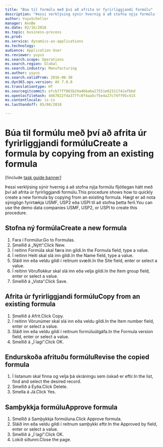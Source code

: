 ```yaml
--- 
title: "Búa til formúlu með því að afrita úr fyrirliggjandi formúlu"
description: "Þessi verklýsing sýnir hvernig á að stofna nýja formúlu fljótlegan hátt með því að afrita úr fyrirliggjandi formúlu."
author: YuyuScheller
manager: AnnBe
ms.date: 02/16/2016
ms.topic: business-process
ms.prod: 
ms.service: dynamics-ax-applications
ms.technology: 
audience: Application User
ms.reviewer: yuyus
ms.search.scope: Operations
ms.search.region: Global
ms.search.industry: Manufacturing
ms.author: yuyus
ms.search.validFrom: 2016-06-30
ms.dyn365.ops.version: AX 7.0.0
ms.translationtype: HT
ms.sourcegitcommit: efcb77ff883b29a4bbaba27551e02311742afbbd
ms.openlocfilehash: 4467022f4a377fc0f4aa5cf5e4a27c74ff95c415
ms.contentlocale: is-is
ms.lasthandoff: 05/08/2018

---
```

# <a name="create-a-formula-by-copying-from-an-existing-formula"></a><span data-ttu-id="cd12a-103">Búa til formúlu með því að afrita úr fyrirliggjandi formúlu</span><span class="sxs-lookup"><span data-stu-id="cd12a-103">Create a formula by copying from an existing formula</span></span>

[!include [task guide banner](../../includes/task-guide-banner.md)]

<span data-ttu-id="cd12a-104">Þessi verklýsing sýnir hvernig á að stofna nýja formúlu fljótlegan hátt með því að afrita úr fyrirliggjandi formúlu.</span><span class="sxs-lookup"><span data-stu-id="cd12a-104">This procedure shows how to quickly create a new formula by copying from an existing formula.</span></span> <span data-ttu-id="cd12a-105">Hægt er að nota sýnigögn fyrirtækja USMF, USP2 eða USPI til að stofna þetta ferli.</span><span class="sxs-lookup"><span data-stu-id="cd12a-105">You can use the demo data companies USMF, USP2, or USPI to create this procedure.</span></span>


## <a name="create-a-new-formula"></a><span data-ttu-id="cd12a-106">Stofna ný formúla</span><span class="sxs-lookup"><span data-stu-id="cd12a-106">Create a new formula</span></span>
1. <span data-ttu-id="cd12a-107">Fara í Formúlur.</span><span class="sxs-lookup"><span data-stu-id="cd12a-107">Go to Formulas.</span></span>
2. <span data-ttu-id="cd12a-108">Smellið á „Nýtt“.</span><span class="sxs-lookup"><span data-stu-id="cd12a-108">Click New.</span></span>
3. <span data-ttu-id="cd12a-109">Í reitinn Formúla skal færa inn gildi.</span><span class="sxs-lookup"><span data-stu-id="cd12a-109">In the Formula field, type a value.</span></span>
4. <span data-ttu-id="cd12a-110">Í reitinn Heiti skal slá inn gildi.</span><span class="sxs-lookup"><span data-stu-id="cd12a-110">In the Name field, type a value.</span></span>
5. <span data-ttu-id="cd12a-111">Sláið inn eða veldu gildi í reitnum svæði.</span><span class="sxs-lookup"><span data-stu-id="cd12a-111">In the Site field, enter or select a value.</span></span>
6. <span data-ttu-id="cd12a-112">Í reitinn Vöruflokkur skal slá inn eða velja gildi.</span><span class="sxs-lookup"><span data-stu-id="cd12a-112">In the Item group field, enter or select a value.</span></span>
7. <span data-ttu-id="cd12a-113">Smellið á „Vista“.</span><span class="sxs-lookup"><span data-stu-id="cd12a-113">Click Save.</span></span>

## <a name="copy-from-an-existing-formula"></a><span data-ttu-id="cd12a-114">Afrita úr fyrirliggjandi formúlu</span><span class="sxs-lookup"><span data-stu-id="cd12a-114">Copy from an existing formula</span></span>
1. <span data-ttu-id="cd12a-115">Smellið á Afrit.</span><span class="sxs-lookup"><span data-stu-id="cd12a-115">Click Copy.</span></span>
2. <span data-ttu-id="cd12a-116">Í reitinn Vörunúmer skal slá inn eða veldu gildi.</span><span class="sxs-lookup"><span data-stu-id="cd12a-116">In the Item number field, enter or select a value.</span></span>
3. <span data-ttu-id="cd12a-117">Sláið inn eða veldu gildi í reitnum formúluútgáfa.</span><span class="sxs-lookup"><span data-stu-id="cd12a-117">In the Formula version field, enter or select a value.</span></span>
4. <span data-ttu-id="cd12a-118">Smellið á „Í lagi“.</span><span class="sxs-lookup"><span data-stu-id="cd12a-118">Click OK.</span></span>

## <a name="revise-the-copied-formula"></a><span data-ttu-id="cd12a-119">Endurskoða afrituðu formúlu</span><span class="sxs-lookup"><span data-stu-id="cd12a-119">Revise the copied formula</span></span>
1. <span data-ttu-id="cd12a-120">Í listanum skal finna og velja þá skráningu sem óskað er eftir.</span><span class="sxs-lookup"><span data-stu-id="cd12a-120">In the list, find and select the desired record.</span></span>
2. <span data-ttu-id="cd12a-121">Smellið á Eyða.</span><span class="sxs-lookup"><span data-stu-id="cd12a-121">Click Delete.</span></span>
3. <span data-ttu-id="cd12a-122">Smella á Já.</span><span class="sxs-lookup"><span data-stu-id="cd12a-122">Click Yes.</span></span>

## <a name="approve-formula"></a><span data-ttu-id="cd12a-123">Samþykkja formúlu</span><span class="sxs-lookup"><span data-stu-id="cd12a-123">Approve formula</span></span>
1. <span data-ttu-id="cd12a-124">Smellið á Samþykkja formúluna.</span><span class="sxs-lookup"><span data-stu-id="cd12a-124">Click Approve formula.</span></span>
2. <span data-ttu-id="cd12a-125">Sláið inn eða veldu gildi í reitnum samþykki eftir.</span><span class="sxs-lookup"><span data-stu-id="cd12a-125">In the Approved by field, enter or select a value.</span></span>
3. <span data-ttu-id="cd12a-126">Smellið á „Í lagi“.</span><span class="sxs-lookup"><span data-stu-id="cd12a-126">Click OK.</span></span>
4. <span data-ttu-id="cd12a-127">Lokið síðunni.</span><span class="sxs-lookup"><span data-stu-id="cd12a-127">Close the page.</span></span>


